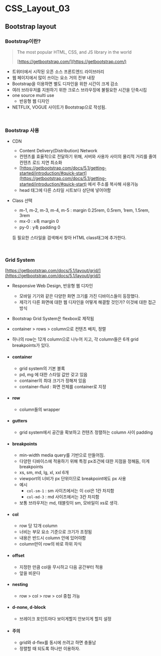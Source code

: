 # CSS_Layout_03

## Bootstrap layout

### Bootstrap이란?

>  The most popular HTML, CSS, and JS library in the world
>
>  [https://getbootstrap.com/](https://getbootstrap.com/)

- 트위터에서 시작된 오픈 소스 프론트엔드 라이브러리
- 웹 페이지에서 많이 쓰이는 요소 거의 전부 내장
- Bootstrap을 이용하면 별도 디자인을 위한 시간이 크게 감소
- 여러 브라우저를 지원하기 위한 크로스 브라우징에 불필요한 시간을 단축시킴
- one source multi use
  - 반응형 웹 디자인
- NETFLIX, VOGUE 사이트가 Bootstrap으로 작성됨.



<br/>

### Bootstrap 사용

- CDN
  - Content Delivery(Distribution) Network
  - 컨텐츠를 효율적으로 전달하기 위해, 서버와 사용자 사이의 물리적 거리를 줄여 컨텐츠 로드 지연 최소화
  - [https://getbootstrap.com/docs/5.1/getting-started/introduction/#quick-start](https://getbootstrap.com/docs/5.1/getting-started/introduction/#quick-start) 에서 주소를 복사해 사용가능
  - head 태그에 다른 스타일 시트보다 상단에 넣어야함

- Class 선택

  - m-1, m-2, m-3, m-4, m-5 : margin 0.25rem, 0.5rem, 1rem, 1.5rem, 3rem
  - mx-0 : x축 margin 0
  - py-0 : y축 padding 0

  등 필요한 스타일을 검색해서 찾아 HTML class태그에 추가한다.

<br/>

### Grid System

[https://getbootstrap.com/docs/5.1/layout/grid/](https://getbootstrap.com/docs/5.1/layout/grid/)

- Responsive Web Design, 반응형 웹 디자인 
  - 모바일 기기와 같은 다양한 화면 크기를 가진 디바이스들이 등장했다.
  - 제각기 다른 화면에 대한 웹 디자인을 어떻게 해결할 것인가? 이것에 대한 접근 방식

- Bootstrap Grid System은 flexbox로 제작됨

- container > rows > column으로 컨텐츠 배치, 정렬

- 하나의 row는 12개 column으로 나누어 지고, 각 column들은 6개 grid breakpoints가 있다.

- #### container

  - grid system의 기본 블록
  - pd, mg 에 대한 스타일 값만 갖고 있음
  - container의 최대 크기가 정해져 있음
  - container-fluid : 화면 전체를 container로 지정

- #### row

  - column들의 wrapper

- #### gutters

  - grid system에서 공간을 확보하고 컨텐츠 정렬하는 column 사이 padding

- #### breakpoints

  - min-width media query를 기반으로 만들어짐.
  - 다양한 디바이스에 적용하기 위해 특정 px조건에 대한 지점을 정해둠, 이게 breakpoints
  - xs, sm, md, lg, xl, xxl 6개
  - viewport의 너비가 px 단위이므로 breakpoint에도 px 사용
  - 예시
    - `col-sm-1` : sm 사이즈에서는 이 col은 1칸 차지함
    - `col-md-3` : md 사이즈에서는 3칸 차지함
  - 보통 브라우저는 md, 태블릿이 sm, 모바일이 xs로 생각.

- #### col

  - row 당 12개 column
  - 너비는 부모 요소 기준으로 크기가 조정됨
  - 내용은 반드시 column 안에 있어야함
  - column만이 row의 바로 하위 자식

- #### offset

  - 지정한 만큼 col을 무시하고 다음 공간부터 적용
  - 앞을 비운다

- #### nesting

  - row > col > row > col 중첩 가능

- #### d-none, d-block

  - 브레이크 포인트마다 보이게할지 안보이게 할지 설정

- #### 주의

  - grid와 d-flex를 동시에 쓰려고 하면 충돌남
  - 정렬할 때 되도록 하나만 이용하자.